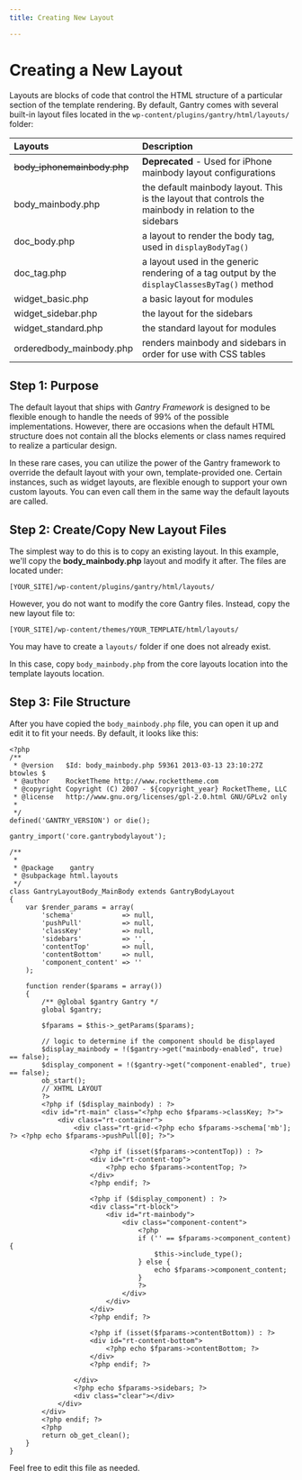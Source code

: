 ```yaml
---
title: Creating New Layout

---
```


Creating a New Layout
=====================
Layouts are blocks of code that control the HTML structure of a particular section of the template rendering. By default, Gantry comes with several built-in layout files located in the `wp-content/plugins/gantry/html/layouts/` folder:

| Layouts                  | Description
|:-------------------------|:----------------------------------------------------------
| ~~body_iphonemainbody.php~~  | **Deprecated** - Used for iPhone mainbody layout configurations
| body_mainbody.php        | the default mainbody layout. This is the layout that controls the mainbody in relation to the sidebars
| doc_body.php             | a layout to render the body tag, used in `displayBodyTag()`
| doc_tag.php              | a layout used in the generic rendering of a tag output by the `displayClassesByTag()` method
| widget_basic.php         | a basic layout for modules
| widget_sidebar.php       | the layout for the sidebars
| widget_standard.php      | the standard layout for modules
| orderedbody_mainbody.php | renders mainbody and sidebars in order for use with CSS tables


Step 1: Purpose
---------------
The default layout that ships with *Gantry Framework* is designed to be flexible enough to handle the needs of 99% of the possible implementations. However, there are occasions when the default HTML structure does not contain all the blocks elements or class names required to realize a particular design. 

In these rare cases, you can utilize the power of the Gantry framework to override the default layout with your own, template-provided one. Certain instances, such as widget layouts, are flexible enough to support your own custom layouts. You can even call them in the same way the default layouts are called. 


Step 2: Create/Copy New Layout Files
------------------------------------
The simplest way to do this is to copy an existing layout. In this example, we'll copy the **body_mainbody.php** layout and modify it after. The files are located under: 

`[YOUR_SITE]/wp-content/plugins/gantry/html/layouts/`

However, you do not want to modify the core Gantry files. Instead, copy the new layout file to:

`[YOUR_SITE]/wp-content/themes/YOUR_TEMPLATE/html/layouts/`

You may have to create a `layouts/` folder if one does not already exist.

In this case, copy `body_mainbody.php` from the core layouts location into the template layouts location.


Step 3: File Structure
----------------------
After you have copied the `body_mainbody.php` file, you can open it up and edit it to fit your needs. By default, it looks like this:

~~~ .php
<?php
/**
 * @version   $Id: body_mainbody.php 59361 2013-03-13 23:10:27Z btowles $
 * @author    RocketTheme http://www.rockettheme.com
 * @copyright Copyright (C) 2007 - ${copyright_year} RocketTheme, LLC
 * @license   http://www.gnu.org/licenses/gpl-2.0.html GNU/GPLv2 only
 *
 */
defined('GANTRY_VERSION') or die();

gantry_import('core.gantrybodylayout');

/**
 *
 * @package    gantry
 * @subpackage html.layouts
 */
class GantryLayoutBody_MainBody extends GantryBodyLayout
{
    var $render_params = array(
        'schema'            => null,
        'pushPull'          => null,
        'classKey'          => null,
        'sidebars'          => '',
        'contentTop'        => null,
        'contentBottom'     => null,
        'component_content' => ''
    );

    function render($params = array())
    {
        /** @global $gantry Gantry */
        global $gantry;

        $fparams = $this->_getParams($params);

        // logic to determine if the component should be displayed
        $display_mainbody = !($gantry->get("mainbody-enabled", true) == false);
        $display_component = !($gantry->get("component-enabled", true) == false);
        ob_start();
        // XHTML LAYOUT
        ?>
        <?php if ($display_mainbody) : ?>
        <div id="rt-main" class="<?php echo $fparams->classKey; ?>">
            <div class="rt-container">
                <div class="rt-grid-<?php echo $fparams->schema['mb']; ?> <?php echo $fparams->pushPull[0]; ?>">

                    <?php if (isset($fparams->contentTop)) : ?>
                    <div id="rt-content-top">
                        <?php echo $fparams->contentTop; ?>
                    </div>
                    <?php endif; ?>

                    <?php if ($display_component) : ?>
                    <div class="rt-block">
                        <div id="rt-mainbody">
                            <div class="component-content">
                                <?php
                                if ('' == $fparams->component_content) {
                                    $this->include_type();
                                } else {
                                    echo $fparams->component_content;
                                }
                                ?>
                            </div>
                        </div>
                    </div>
                    <?php endif; ?>

                    <?php if (isset($fparams->contentBottom)) : ?>
                    <div id="rt-content-bottom">
                        <?php echo $fparams->contentBottom; ?>
                    </div>
                    <?php endif; ?>

                </div>
                <?php echo $fparams->sidebars; ?>
                <div class="clear"></div>
            </div>
        </div>
        <?php endif; ?>
        <?php
        return ob_get_clean();
    }
}
~~~

Feel free to edit this file as needed.
